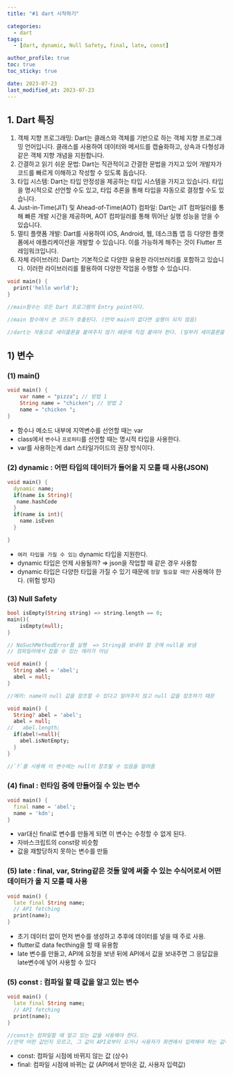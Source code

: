 ```yaml
---
title: "#1 dart 시작하기"

categories:
  - dart
tags:
  - [dart, dynamic, Null Safety, final, late, const]

author_profile: true
toc: true
toc_sticky: true

date: 2023-07-23
last_modified_at: 2023-07-23
---
```


## 1. Dart 특징

1. 객체 지향 프로그래밍: Dart는 클래스와 객체를 기반으로 하는 객체 지향 프로그래밍 언어입니다. 클래스를 사용하여 데이터와 메서드를 캡슐화하고, 상속과 다형성과 같은 객체 지향 개념을 지원합니다.
2. 간결하고 읽기 쉬운 문법: Dart는 직관적이고 간결한 문법을 가지고 있어 개발자가 코드를 빠르게 이해하고 작성할 수 있도록 돕습니다.
3. 타입 시스템: Dart는 타입 안정성을 제공하는 타입 시스템을 가지고 있습니다. 타입을 명시적으로 선언할 수도 있고, 타입 추론을 통해 타입을 자동으로 결정할 수도 있습니다.
4. Just-in-Time(JIT) 및 Ahead-of-Time(AOT) 컴파일: Dart는 JIT 컴파일러를 통해 빠른 개발 시간을 제공하며, AOT 컴파일러를 통해 뛰어난 실행 성능을 얻을 수 있습니다.
5. 멀티 플랫폼 개발: Dart를 사용하여 iOS, Android, 웹, 데스크톱 앱 등 다양한 플랫폼에서 애플리케이션을 개발할 수 있습니다. 이를 가능하게 해주는 것이 Flutter 프레임워크입니다.
6. 자체 라이브러리: Dart는 기본적으로 다양한 유용한 라이브러리를 포함하고 있습니다. 이러한 라이브러리를 활용하여 다양한 작업을 수행할 수 있습니다.

```dart
void main() {
  print('hello world');
}

//main함수는 모든 Dart 프로그램의 Entry point이다.

//main 함수에서 쓴 코드가 호출된다. (만약 main이 없다면 실행이 되지 않음)

//dart는 자동으로 세미콜론을 붙여주지 않기 때문에 직접 붙여야 한다. (일부러 세미콜론을 안 쓸 때가 있기 때문)
```

## 1) 변수

### (1) main()

```dart
void main() {
	var name = "pizza"; // 방법 1
	String name = "chicken"; // 방법 2
	name = "chicken ";
}
```

- 함수나 메소드 내부에 지역변수를 선언할 때는 var
- class에서 `변수`나 `프로퍼티`를 선언할 때는 명시적 타입을 사용한다.
- var를 사용하는게 dart 스타일가이드의 권장 방식이다.

### (2) dynamic : 어떤 타입의 데이터가 들어올 지 모를 때 사용(JSON)

```dart
void main() {
  dynamic name;
  if(name is String){
   name.hashCode
  }
  if(name is int){
    name.isEven
  }

}
```

- `여러 타입을 가질 수 있는` dynamic 타입을 지원한다.
- dynamic 타입은 언제 사용될까? ⇒ json을 작업할 때 같은 경우 사용함
- dynamic 타입은 다양한 타입을 가질 수 있기 때문에 `정말 필요할 때만` 사용해야 한다. (위험 방지)

### (3) Null Safety

```dart
bool isEmpty(String string) => string.length == 0;
main(){
	isEmpty(null);
}

// NoSuchMethodError를 실행  => String을 보내야 할 곳에 null을 보냄
// 컴파일러에서 잡을 수 있는 에러가 아님

void main() {
  String abel = 'abel';
  abel = null;
}

//에러: name이 null 값을 참조할 수 있다고 알려주지 않고 null 값을 참조하기 때문

void main() {
  String? abel = 'abel';
  abel = null;
//   abel.length;
  if(abel!=null){
    abel.isNotEmpty;
  }
}

//`?`를 사용해 이 변수에는 null이 참조될 수 있음을 알려줌
```

### (4) final : 런타임 중에 만들어질 수 있는 변수

```dart
void main() {
  final name = 'abel';
  name = 'kdn';
}
```

- var대신 final로 변수를 만들게 되면 이 변수는 수정할 수 없게 된다.
- 자바스크립트의 const랑 비슷함
- 값을 재할당하지 못하는 변수를 만듦

### (5) late : final, var, String같은 것들 앞에 써줄 수 있는 수식어로서 어떤 데이터가 올 지 모를 때 사용

```dart
void main() {
  late final String name;
  // API fetching
  print(name);
}
```

- 초기 데이터 없이 먼저 변수를 생성하고 추후에 데이터를 넣을 때 주로 사용.
- flutter로 data fecthing을 할 때 유용함
- late 변수를 만들고, API에 요청을 보낸 뒤에 API에서 값을 보내주면 그 응답값을 late변수에 넣어 사용할 수 있다

### (5) const : 컴파일 할 때 값을 알고 있는 변수

```dart
void main() {
  late final String name;
  // API fetching
  print(name);
}

//const는 컴파일할 때 알고 있는 값을 사용해야 한다.
//만약 어떤 값인지 모르고, 그 값이 API로부터 오거나 사용자가 화면에서 입력해야 하는 값이라면 그건 const가 아닌 final이나 var가 되어야 한다.
```

- const: 컴파일 시점에 바뀌지 않는 값 (상수)
- final: 컴파일 시점에 바뀌는 값 (API에서 받아온 값, 사용자 입력값)
